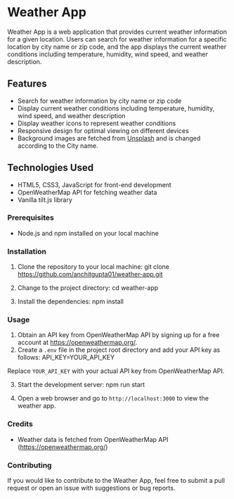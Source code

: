 # Weather App

Weather App is a web application that provides current weather information for a given location. Users can search for weather information for a specific location by city name or zip code, and the app displays the current weather conditions including temperature, humidity, wind speed, and weather description.

## Features

- Search for weather information by city name or zip code
- Display current weather conditions including temperature, humidity, wind speed, and weather description
- Display weather icons to represent weather conditions
- Responsive design for optimal viewing on different devices
- Background images are fetched from <a href="https://source.unsplash.com">Unsplash</a> and is changed according to the City name.

## Technologies Used

- HTML5, CSS3, JavaScript for front-end development
- OpenWeatherMap API for fetching weather data
- Vanilla tilt.js library
 


### Prerequisites

- Node.js and npm installed on your local machine

### Installation

1. Clone the repository to your local machine:
git clone https://github.com/anchitgupta01/weather-app.git

2. Change to the project directory:
cd weather-app

3. Install the dependencies:
npm install

### Usage

1. Obtain an API key from OpenWeatherMap API by signing up for a free account at https://openweathermap.org/. 
2. Create a `.env` file in the project root directory and add your API key as follows:
API_KEY=YOUR_API_KEY

Replace `YOUR_API_KEY` with your actual API key from OpenWeatherMap API.

3. Start the development server:
npm run start

4. Open a web browser and go to `http://localhost:3000` to view the weather app.

### Credits

- Weather data is fetched from OpenWeatherMap API (https://openweathermap.org/)

### Contributing

If you would like to contribute to the Weather App, feel free to submit a pull request or open an issue with suggestions or bug reports.


